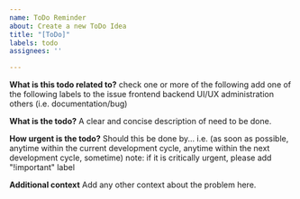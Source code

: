 ```yaml
---
name: ToDo Reminder
about: Create a new ToDo Idea
title: "[ToDo]"
labels: todo
assignees: ''

---
```


**What is this todo related to?**
check one or more of the following
add one of the following labels to the issue
frontend
backend
UI/UX
administration
others (i.e. documentation/bug)

**What is the todo?**
A clear and concise description of need to be done.

**How urgent is the todo?**
Should this be done by...
i.e. (as soon as possible, anytime within the current development cycle, anytime within the next development cycle, sometime)
note: if it is critically urgent, please add "!important" label


**Additional context**
Add any other context about the problem here.
